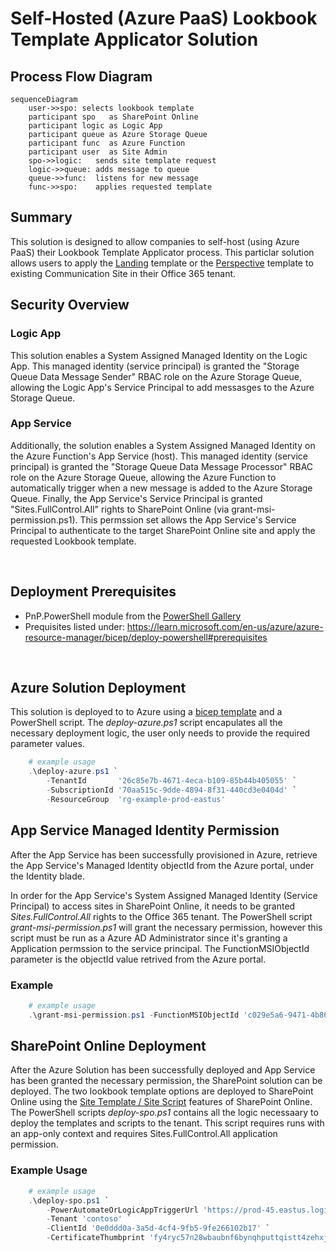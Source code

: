 # Self-Hosted (Azure PaaS) Lookbook Template Applicator Solution

## Process Flow Diagram
```mermaid
sequenceDiagram
    user->>spo: selects lookbook template 
    participant spo   as SharePoint Online
    participant logic as Logic App
    participant queue as Azure Storage Queue
    participant func  as Azure Function
    participant user  as Site Admin
    spo->>logic:   sends site template request
    logic->>queue: adds message to queue
    queue->>func:  listens for new message
    func->>spo:    applies requested template
```

## Summary
This solution is designed to allow companies to self-host (using Azure PaaS) their Lookbook Template Applicator process.  This particlar solution allows users to apply the <a href='https://lookbook.microsoft.com/details/c9300e94-6e83-471a-b767-b7878689e97e'>Landing</a> template or the <a href='https://lookbook.microsoft.com/details/6944f54d-cc8e-45ca-ba13-5f887a2d5f81'>Perspective</a> template to existing Communication Site in their Office 365 tenant.   

## Security Overview

### Logic App 
This solution enables a System Assigned Managed Identity on the Logic App.  This managed identity (service principal) is granted the "Storage Queue Data Message Sender" RBAC role on the Azure Storage Queue, allowing the Logic App's Service Principal to add messasges to the Azure Storage Queue.

### App Service
Additionally, the solution enables a System Assigned Managed Identity on the Azure Function's App Service (host).  This managed identity (service principal) is granted the "Storage Queue Data Message Processor" RBAC role on the Azure Storage Queue, allowing the Azure Function to automatically trigger when a new message is added to the Azure Storage Queue.  Finally, the App Service's Service Principal is granted "Sites.FullControl.All" rights to SharePoint Online (via grant-msi-permission.ps1).  This permssion set allows the App Service's Service Principal to authenticate to the target SharePoint Online site and apply the requested Lookbook template.

<br/>

## Deployment Prerequisites
- PnP.PowerShell module from the <a href='https://www.powershellgallery.com/packages/PnP.PowerShell'>PowerShell Gallery</a>
- Prequisites listed under: https://learn.microsoft.com/en-us/azure/azure-resource-manager/bicep/deploy-powershell#prerequisites

<br/>

## Azure Solution Deployment
This solution is deployed to to Azure using a <a href='https://learn.microsoft.com/en-us/azure/azure-resource-manager/bicep/deploy-powershell'>bicep template</a> and a PowerShell script. The *deploy-azure.ps1* script encapulates all the necessary deployment logic, the user only needs to provide the required parameter values.

```powershell
    # example usage
    .\deploy-azure.ps1 `
        -TenantId       '26c85e7b-4671-4eca-b109-85b44b405055' `
        -SubscriptionId '70aa515c-9dde-4894-8f31-440cd3e0404d' `
        -ResourceGroup  'rg-example-prod-eastus'
```
## App Service Managed Identity Permission
After the App Service has been successfully provisioned in Azure, retrieve the App Service's Managed Identity objectId from the Azure portal, under the Identity blade.  

In order for the App Service's System Assigned Managed Identity (Service Principal) to access sites in SharePoint Online, it needs to be granted *Sites.FullControl.All* rights to the Office 365 tenant. The PowerShell script *grant-msi-permission.ps1* will grant the necessary permission, however this script must be run as a Azure AD Administrator since it's granting a Application permssion to the service principal.  The FunctionMSIObjectId parameter is the objectId value retrived from the Azure portal.

### Example
```powershell
    # example usage
    .\grant-msi-permission.ps1 -FunctionMSIObjectId 'c029e5a6-9471-4b86-a6f7-8e1603017b2a'
```


## SharePoint Online Deployment
After the Azure Solution has been successfully deployed and App Service has been granted the necessary permission, the SharePoint solution can be deployed.  The two lookbook template options are deployed to SharePoint Online using the <a href='https://learn.microsoft.com/en-us/sharepoint/dev/declarative-customization/site-design-overview'>Site Template / Site Script</a> features of SharePoint Online.  The PowerShell scripts *deploy-spo.ps1* contains all the logic necessaary to deploy the templates and scripts to the tenant.  This script requires runs with an app-only context and requires Sites.FullControl.All application permission.    

### Example Usage
```powershell
    # example usage
    .\deploy-spo.ps1 `
        -PowerAutomateOrLogicAppTriggerUrl 'https://prod-45.eastus.logic.azure.com:443/workflows/......' `
        -Tenant 'contoso' `
        -ClientId '0e0ddd0a-3a5d-4cf4-9fb5-9fe266102b17' `
        -CertificateThumbprint 'fy4ryc57n28wbaubnf6bynqhputtqistt4zehxj9'
```



